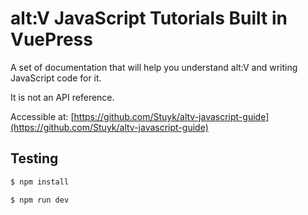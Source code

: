 # alt:V JavaScript Tutorials Built in VuePress

A set of documentation that will help you understand alt:V and writing JavaScript code for it.

It is not an API reference.

Accessible at: [https://github.com/Stuyk/altv-javascript-guide](https://github.com/Stuyk/altv-javascript-guide)

## Testing

```sh
$ npm install
```

```sh
$ npm run dev
```

